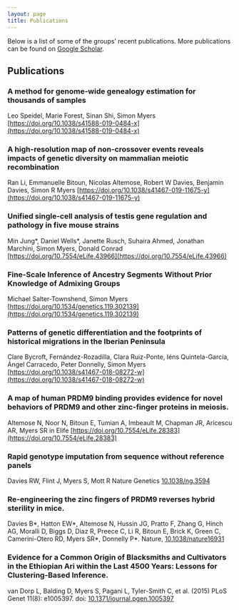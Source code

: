 ```yaml
---
layout: page
title: Publications
---
```

Below is a list of some of the groups’ recent publications.
More publications can be found on [Google Scholar](https://scholar.google.co.uk/citations?user=IUkRO7gAAAAJ).

## Publications

### A method for genome-wide genealogy estimation for thousands of samples
Leo Speidel, Marie Forest, Sinan Shi, Simon Myers [https://doi.org/10.1038/s41588-019-0484-x](https://doi.org/10.1038/s41588-019-0484-x)

### A high-resolution map of non-crossover events reveals impacts of genetic diversity on mammalian meiotic recombination
Ran Li, Emmanuelle Bitoun, Nicolas Altemose, Robert W Davies, Benjamin Davies, Simon R Myers [https://doi.org/10.1038/s41467-019-11675-y](https://doi.org/10.1038/s41467-019-11675-y)

### Unified single-cell analysis of testis gene regulation and pathology in five mouse strains
Min Jung*, Daniel Wells*, Janette Rusch, Suhaira Ahmed, Jonathan Marchini, Simon Myers, Donald Conrad [https://doi.org/10.7554/eLife.43966](https://doi.org/10.7554/eLife.43966)

### Fine-Scale Inference of Ancestry Segments Without Prior Knowledge of Admixing Groups
Michael Salter-Townshend, Simon Myers [https://doi.org/10.1534/genetics.119.302139](https://doi.org/10.1534/genetics.119.302139)

### Patterns of genetic differentiation and the footprints of historical migrations in the Iberian Peninsula
Clare Bycroft, Fernández-Rozadilla, Clara Ruiz-Ponte, Iéns Quintela-García, Ángel Carracedo, Peter Donnelly, Simon Myers [https://doi.org/10.1038/s41467-018-08272-w](https://doi.org/10.1038/s41467-018-08272-w)

### A map of human PRDM9 binding provides evidence for novel behaviors of PRDM9 and other zinc-finger proteins in meiosis.
Altemose N, Noor N, Bitoun E, Tumian A, Imbeault M, Chapman JR, Aricescu AR, Myers SR in Elife [https://doi.org/10.7554/eLife.28383](https://doi.org/10.7554/eLife.28383)

### Rapid genotype imputation from sequence without reference panels
Davies RW, Flint J, Myers S, Mott R Nature Genetics [10.1038/ng.3594](https://doi.org/10.1038/ng.3594)

### Re-engineering the zinc fingers of PRDM9 reverses hybrid sterility in mice.
Davies B*, Hatton EW*, Altemose N, Hussin JG, Pratto F, Zhang G, Hinch AG, Moralli D, Biggs D, Diaz R, Preece C, Li R, Bitoun E, Brick K, Green C, Camerini-Otero RD, Myers SR*, Donnelly P*.  Nature, [10.1038/nature16931](https://doi.org/10.1038/nature16931)

### Evidence for a Common Origin of Blacksmiths and Cultivators in the Ethiopian Ari within the Last 4500 Years: Lessons for Clustering-Based Inference.
van Dorp L, Balding D, Myers S, Pagani L, Tyler-Smith C, et al. (2015) PLoS Genet 11(8): e1005397. doi: [10.1371/journal.pgen.1005397](https://doi.org/10.1371/journal.pgen.1005397)
